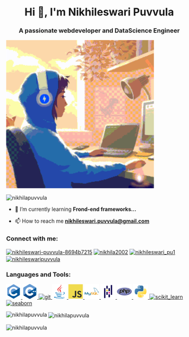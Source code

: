 <h1 align="center">Hi 👋, I'm Nikhileswari Puvvula</h1>
<h3 align="center">A passionate webdeveloper and DataScience Engineer</h3>
<img aligh="right" alt="coding" width="400" src="github.gif">
<p align="left"> <img src="https://komarev.com/ghpvc/?username=nikhilapuvvula&label=Profile%20views&color=0e75b6&style=flat" alt="nikhilapuvvula" /> </p>

- 🌱 I’m currently learning **Frond-end frameworks...**

- 📫 How to reach me **nikhileswari.puvvula@gmail.com**

<h3 align="left">Connect with me:</h3>
<p align="left">
<a href="https://linkedin.com/in/nikhileswari-puvvula-8694b7215" target="blank"><img align="center" src="https://raw.githubusercontent.com/rahuldkjain/github-profile-readme-generator/master/src/images/icons/Social/linked-in-alt.svg" alt="nikhileswari-puvvula-8694b7215" height="30" width="40" /></a>
<a href="https://www.codechef.com/users/nikhila2002" target="blank"><img align="center" src="https://cdn.jsdelivr.net/npm/simple-icons@3.1.0/icons/codechef.svg" alt="nikhila2002" height="30" width="40" /></a>
<a href="https://www.hackerrank.com/nikhileswari_pu1" target="blank"><img align="center" src="https://raw.githubusercontent.com/rahuldkjain/github-profile-readme-generator/master/src/images/icons/Social/hackerrank.svg" alt="nikhileswari_pu1" height="30" width="40" /></a>
<a href="https://auth.geeksforgeeks.org/user/nikhileswaripuvvula" target="blank"><img align="center" src="https://raw.githubusercontent.com/rahuldkjain/github-profile-readme-generator/master/src/images/icons/Social/geeks-for-geeks.svg" alt="nikhileswaripuvvula" height="30" width="40" /></a>
</p>

<h3 align="left">Languages and Tools:</h3>
<p align="left"> <a href="https://www.cprogramming.com/" target="_blank" rel="noreferrer"> <img src="https://raw.githubusercontent.com/devicons/devicon/master/icons/c/c-original.svg" alt="c" width="40" height="40"/> </a> <a href="https://www.w3schools.com/cpp/" target="_blank" rel="noreferrer"> <img src="https://raw.githubusercontent.com/devicons/devicon/master/icons/cplusplus/cplusplus-original.svg" alt="cplusplus" width="40" height="40"/> </a> <a href="https://git-scm.com/" target="_blank" rel="noreferrer"> <img src="https://www.vectorlogo.zone/logos/git-scm/git-scm-icon.svg" alt="git" width="40" height="40"/> </a> <a href="https://www.java.com" target="_blank" rel="noreferrer"> <img src="https://raw.githubusercontent.com/devicons/devicon/master/icons/java/java-original.svg" alt="java" width="40" height="40"/> </a> <a href="https://developer.mozilla.org/en-US/docs/Web/JavaScript" target="_blank" rel="noreferrer"> <img src="https://raw.githubusercontent.com/devicons/devicon/master/icons/javascript/javascript-original.svg" alt="javascript" width="40" height="40"/> </a> <a href="https://www.mysql.com/" target="_blank" rel="noreferrer"> <img src="https://raw.githubusercontent.com/devicons/devicon/master/icons/mysql/mysql-original-wordmark.svg" alt="mysql" width="40" height="40"/> </a> <a href="https://pandas.pydata.org/" target="_blank" rel="noreferrer"> <img src="https://raw.githubusercontent.com/devicons/devicon/2ae2a900d2f041da66e950e4d48052658d850630/icons/pandas/pandas-original.svg" alt="pandas" width="40" height="40"/> </a> <a href="https://www.php.net" target="_blank" rel="noreferrer"> <img src="https://raw.githubusercontent.com/devicons/devicon/master/icons/php/php-original.svg" alt="php" width="40" height="40"/> </a> <a href="https://www.python.org" target="_blank" rel="noreferrer"> <img src="https://raw.githubusercontent.com/devicons/devicon/master/icons/python/python-original.svg" alt="python" width="40" height="40"/> </a> <a href="https://scikit-learn.org/" target="_blank" rel="noreferrer"> <img src="https://upload.wikimedia.org/wikipedia/commons/0/05/Scikit_learn_logo_small.svg" alt="scikit_learn" width="40" height="40"/> </a> <a href="https://seaborn.pydata.org/" target="_blank" rel="noreferrer"> <img src="https://seaborn.pydata.org/_images/logo-mark-lightbg.svg" alt="seaborn" width="40" height="40"/> </a> </p>

<p><img align="left" src="https://github-readme-stats.vercel.app/api/top-langs?username=nikhilapuvvula&show_icons=true&locale=en&layout=compact" alt="nikhilapuvvula" /></p>

<p>&nbsp;<img align="center" src="https://github-readme-stats.vercel.app/api?username=nikhilapuvvula&show_icons=true&locale=en" alt="nikhilapuvvula" /></p>

<p><img align="center" src="https://github-readme-streak-stats.herokuapp.com/?user=nikhilapuvvula&" alt="nikhilapuvvula" /></p>
